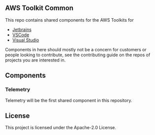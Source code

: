 ## AWS Toolkit Common

This repo contains shared components for the AWS Toolkits for

* [Jetbrains](https://github.com/aws/aws-toolkit-jetbrains)
* [VSCode](https://github.com/aws/aws-toolkit-vscode/)
* [Visual Studio](https://github.com/aws/aws-toolkit-visual-studio)

Components in here should mostly not be a concern for customers or people looking to contribute, see the contributing guide on the repos of projects you are interested in.

## Components

### Telemetry

Telemetry will be the first shared component in this repository.

## License

This project is licensed under the Apache-2.0 License.
